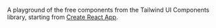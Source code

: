 A playground of the free components from the Tailwind UI Components library, starting from [Create React App](https://github.com/facebook/create-react-app).
